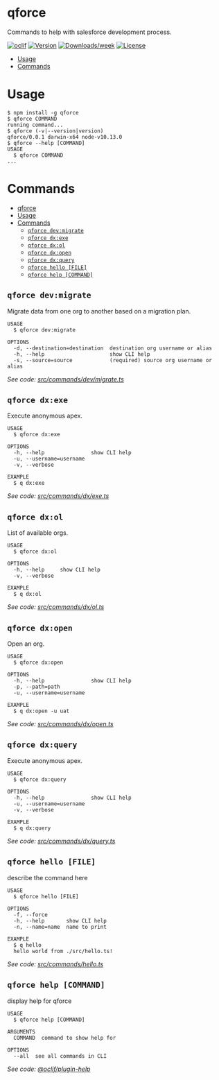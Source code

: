 qforce
=

Commands to help with salesforce development process.

[![oclif](https://img.shields.io/badge/cli-oclif-brightgreen.svg)](https://oclif.io)
[![Version](https://img.shields.io/npm/v/q.svg)](https://npmjs.org/package/q)
[![Downloads/week](https://img.shields.io/npm/dw/q.svg)](https://npmjs.org/package/q)
[![License](https://img.shields.io/npm/l/q.svg)](https://github.com/qislam/q/blob/master/package.json)

<!-- toc -->
* [Usage](#usage)
* [Commands](#commands)
<!-- tocstop -->
# Usage
<!-- usage -->
```sh-session
$ npm install -g qforce
$ qforce COMMAND
running command...
$ qforce (-v|--version|version)
qforce/0.0.1 darwin-x64 node-v10.13.0
$ qforce --help [COMMAND]
USAGE
  $ qforce COMMAND
...
```
<!-- usagestop -->
# Commands
<!-- commands -->
- [qforce](#qforce)
- [Usage](#usage)
- [Commands](#commands)
  - [`qforce dev:migrate`](#qforce-devmigrate)
  - [`qforce dx:exe`](#qforce-dxexe)
  - [`qforce dx:ol`](#qforce-dxol)
  - [`qforce dx:open`](#qforce-dxopen)
  - [`qforce dx:query`](#qforce-dxquery)
  - [`qforce hello [FILE]`](#qforce-hello-file)
  - [`qforce help [COMMAND]`](#qforce-help-command)

## `qforce dev:migrate`

Migrate data from one org to another based on a migration plan.

```
USAGE
  $ qforce dev:migrate

OPTIONS
  -d, --destination=destination  destination org username or alias
  -h, --help                     show CLI help
  -s, --source=source            (required) source org username or alias
```

_See code: [src/commands/dev/migrate.ts](https://github.com/qislam/qforce/blob/v0.0.1/src/commands/dev/migrate.ts)_

## `qforce dx:exe`

Execute anonymous apex.

```
USAGE
  $ qforce dx:exe

OPTIONS
  -h, --help               show CLI help
  -u, --username=username
  -v, --verbose

EXAMPLE
  $ q dx:exe
```

_See code: [src/commands/dx/exe.ts](https://github.com/qislam/qforce/blob/v0.0.1/src/commands/dx/exe.ts)_

## `qforce dx:ol`

List of available orgs.

```
USAGE
  $ qforce dx:ol

OPTIONS
  -h, --help     show CLI help
  -v, --verbose

EXAMPLE
  $ q dx:ol
```

_See code: [src/commands/dx/ol.ts](https://github.com/qislam/qforce/blob/v0.0.1/src/commands/dx/ol.ts)_

## `qforce dx:open`

Open an org.

```
USAGE
  $ qforce dx:open

OPTIONS
  -h, --help               show CLI help
  -p, --path=path
  -u, --username=username

EXAMPLE
  $ q dx:open -u uat
```

_See code: [src/commands/dx/open.ts](https://github.com/qislam/qforce/blob/v0.0.1/src/commands/dx/open.ts)_

## `qforce dx:query`

Execute anonymous apex.

```
USAGE
  $ qforce dx:query

OPTIONS
  -h, --help               show CLI help
  -u, --username=username
  -v, --verbose

EXAMPLE
  $ q dx:query
```

_See code: [src/commands/dx/query.ts](https://github.com/qislam/qforce/blob/v0.0.1/src/commands/dx/query.ts)_

## `qforce hello [FILE]`

describe the command here

```
USAGE
  $ qforce hello [FILE]

OPTIONS
  -f, --force
  -h, --help       show CLI help
  -n, --name=name  name to print

EXAMPLE
  $ q hello
  hello world from ./src/hello.ts!
```

_See code: [src/commands/hello.ts](https://github.com/qislam/qforce/blob/v0.0.1/src/commands/hello.ts)_

## `qforce help [COMMAND]`

display help for qforce

```
USAGE
  $ qforce help [COMMAND]

ARGUMENTS
  COMMAND  command to show help for

OPTIONS
  --all  see all commands in CLI
```

_See code: [@oclif/plugin-help](https://github.com/oclif/plugin-help/blob/v2.2.1/src/commands/help.ts)_
<!-- commandsstop -->
